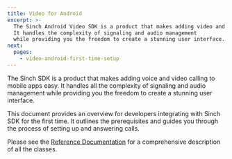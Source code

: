 ```yaml
---
title: Video for Android
excerpt: >-
  The Sinch Android Video SDK is a product that makes adding video and voice calling or phone verification to web apps easy.
  It handles the complexity of signaling and audio management
  while providing you the freedom to create a stunning user interface.
next:
  pages:
    - video-android-first-time-setup
---
```


The Sinch SDK is a product that makes adding voice and video calling to mobile apps easy. It handles all the complexity of signaling and audio management while providing you the freedom to create a stunning user interface.

This document provides an overview for developers integrating with Sinch SDK for the first time. It outlines the prerequisites and guides you through the process of setting up and answering calls.

Please see the [Reference Documentation](video-for-android/reference) for a comprehensive description of all the classes.
